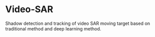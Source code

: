 # Video-SAR
Shadow detection and tracking of video SAR moving target based on traditional method and deep learning method.
